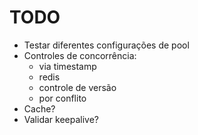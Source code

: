 # TODO
- Testar diferentes configurações de pool
- Controles de concorrência:
    - via timestamp
    - redis
    - controle de versão
    - por conflito
- Cache?
- Validar keepalive?
